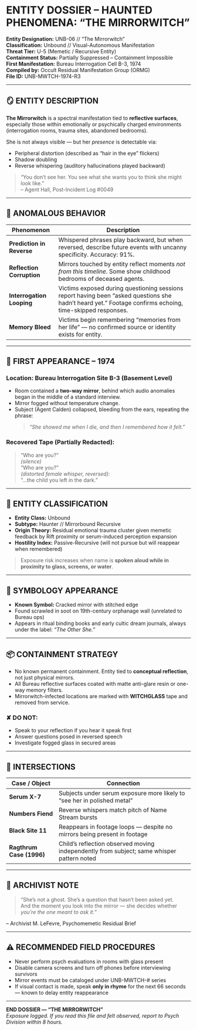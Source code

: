 # ENTITY DOSSIER – HAUNTED PHENOMENA: “THE MIRRORWITCH”

**Entity Designation:** UNB-06 // “The Mirrorwitch”  
**Classification:** Unbound // Visual-Autonomous Manifestation  
**Threat Tier:** U-5 (Memetic / Recursive Entity)  
**Containment Status:** Partially Suppressed – Containment Impossible  
**First Manifestation:** Bureau Interrogation Cell B-3, 1974  
**Compiled by:** Occult Residual Manifestation Group (ORMG)  
**File ID:** UNB-MWTCH-1974-R3

---

## 🪞 ENTITY DESCRIPTION

**The Mirrorwitch** is a spectral manifestation tied to **reflective surfaces**, especially those within emotionally or psychically charged environments (interrogation rooms, trauma sites, abandoned bedrooms).  

She is not always visible — but her *presence* is detectable via:
- Peripheral distortion (described as “hair in the eye” flickers)  
- Shadow doubling  
- Reverse whispering (auditory hallucinations played backward)

> “You don’t see her. You see what she wants you to think she might look like.”  
> – Agent Hall, Post-Incident Log #0049

---

## 🧬 ANOMALOUS BEHAVIOR

| Phenomenon | Description |
|------------|-------------|
| **Prediction in Reverse** | Whispered phrases play backward, but when reversed, describe future events with uncanny specificity. Accuracy: 91%. |
| **Reflection Corruption** | Mirrors touched by entity reflect moments *not from this timeline*. Some show childhood bedrooms of deceased agents. |
| **Interrogation Looping** | Victims exposed during questioning sessions report having been “asked questions she hadn’t heard yet.” Footage confirms echoing, time-skipped responses. |
| **Memory Bleed** | Victims begin remembering “memories from her life” — no confirmed source or identity exists for entity. |

---

## 📍 FIRST APPEARANCE – 1974

### Location: Bureau Interrogation Site B-3 (Basement Level)  
- Room contained a **two-way mirror**, behind which audio anomalies began in the middle of a standard interview.
- Mirror fogged without temperature change.  
- Subject (Agent Calden) collapsed, bleeding from the ears, repeating the phrase:  
  > *“She showed me when I die, and then I remembered how it felt.”*

### Recovered Tape (Partially Redacted):
> “Who are you?”  
> *(silence)*  
> “Who are you?”  
> *(distorted female whisper, reversed):*  
> “...the child you left in the dark.”

---

## 🧪 ENTITY CLASSIFICATION

- **Entity Class:** Unbound  
- **Subtype:** Haunter // Mirrorbound Recursive  
- **Origin Theory:** Residual emotional trauma cluster given memetic feedback by Rift proximity or serum-induced perception expansion  
- **Hostility Index:** Passive-Recursive (will not pursue but will reappear when remembered)

> Exposure risk increases when name is **spoken aloud while in proximity to glass, screens, or water**.

---

## 🔮 SYMBOLOGY APPEARANCE

- **Known Symbol:** Cracked mirror with stitched edge  
- Found scrawled in soot on 19th-century orphanage wall (unrelated to Bureau ops)  
- Appears in ritual binding books and early cultic dream journals, always under the label: *“The Other She.”*

---

## 📦 CONTAINMENT STRATEGY

- No known permanent containment. Entity tied to **conceptual reflection**, not just physical mirrors.  
- All Bureau reflective surfaces coated with matte anti-glare resin or one-way memory filters.  
- Mirrorwitch-infected locations are marked with **WITCHGLASS** tape and removed from service.

### ✘ DO NOT:
- Speak to your reflection if you hear it speak first  
- Answer questions posed in reversed speech  
- Investigate fogged glass in secured areas

---

## 🔎 INTERSECTIONS

| Case / Object | Connection |
|---------------|------------|
| **Serum X-7** | Subjects under serum exposure more likely to “see her in polished metal” |
| **Numbers Fiend** | Reverse whispers match pitch of Name Stream bursts |
| **Black Site 11** | Reappears in footage loops — despite no mirrors being present in footage |
| **Ragthrum Case (1996)** | Child’s reflection observed moving independently from subject; same whisper pattern noted |

---

## 🧾 ARCHIVIST NOTE

> “She’s not a ghost. She’s a question that hasn’t been asked yet.  
> And the moment you look into the mirror — she decides whether *you’re the one meant to ask it.*”

– Archivist M. LeFevre, Psychomemetic Residual Brief

---

## ⚠️ RECOMMENDED FIELD PROCEDURES

- Never perform psych evaluations in rooms with glass present  
- Disable camera screens and turn off phones before interviewing survivors  
- Mirror events must be cataloged under UNB-MWTCH-# series  
- If visual contact is made, speak **only in rhyme** for the next 66 seconds — known to delay entity reappearance

---

**END DOSSIER — “THE MIRRORWITCH”**  
*Exposure logged. If you read this file and felt observed, report to Psych Division within 8 hours.*
